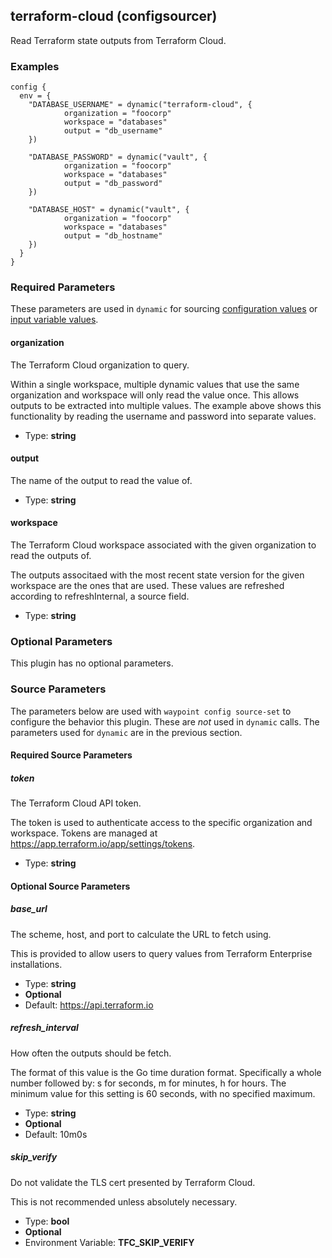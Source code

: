 ## terraform-cloud (configsourcer)

Read Terraform state outputs from Terraform Cloud.

### Examples

```hcl
config {
  env = {
    "DATABASE_USERNAME" = dynamic("terraform-cloud", {
			organization = "foocorp"
			workspace = "databases"
			output = "db_username"
    })

    "DATABASE_PASSWORD" = dynamic("vault", {
			organization = "foocorp"
			workspace = "databases"
			output = "db_password"
    })

    "DATABASE_HOST" = dynamic("vault", {
			organization = "foocorp"
			workspace = "databases"
			output = "db_hostname"
    })
  }
}
```

### Required Parameters

These parameters are used in `dynamic` for sourcing [configuration values](/docs/app-config/dynamic) or [input variable values](/docs/waypoint-hcl/variables/dynamic).

#### organization

The Terraform Cloud organization to query.

Within a single workspace, multiple dynamic values that use the same organization and workspace will only read the value once. This allows outputs to be extracted into multiple values. The example above shows this functionality by reading the username and password into separate values.

- Type: **string**

#### output

The name of the output to read the value of.

- Type: **string**

#### workspace

The Terraform Cloud workspace associated with the given organization to read the outputs of.

The outputs associtaed with the most recent state version for the given workspace are the ones that are used. These values are refreshed according to refreshInternal, a source field.

- Type: **string**

### Optional Parameters

This plugin has no optional parameters.

### Source Parameters

The parameters below are used with `waypoint config source-set` to configure
the behavior this plugin. These are _not_ used in `dynamic` calls. The
parameters used for `dynamic` are in the previous section.

#### Required Source Parameters

##### token

The Terraform Cloud API token.

The token is used to authenticate access to the specific organization and workspace. Tokens are managed at https://app.terraform.io/app/settings/tokens.

- Type: **string**

#### Optional Source Parameters

##### base_url

The scheme, host, and port to calculate the URL to fetch using.

This is provided to allow users to query values from Terraform Enterprise installations.

- Type: **string**
- **Optional**
- Default: https://api.terraform.io

##### refresh_interval

How often the outputs should be fetch.

The format of this value is the Go time duration format. Specifically a whole number followed by: s for seconds, m for minutes, h for hours. The minimum value for this setting is 60 seconds, with no specified maximum.

- Type: **string**
- **Optional**
- Default: 10m0s

##### skip_verify

Do not validate the TLS cert presented by Terraform Cloud.

This is not recommended unless absolutely necessary.

- Type: **bool**
- **Optional**
- Environment Variable: **TFC_SKIP_VERIFY**
